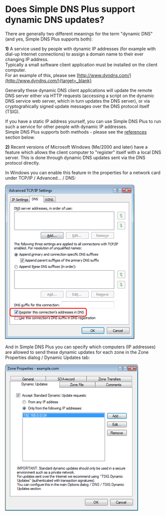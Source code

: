 ﻿---
category: 4
frontpage: false
comments: true
refs: 126,40,127,125,80,173
created-utc: 2019-01-01
modified-utc: 2019-01-01
---
# Does Simple DNS Plus support dynamic DNS updates?

There are generally two different meanings for the term "dynamic DNS" (and yes, Simple DNS Plus supports both):

**1)** A service used by people with dynamic IP addresses (for example with dial-up Internet connections) to assign a domain name to their ever changing IP address.  
Typically a small software client application must be installed on the client computer.  
For an example of this, please see [http://www.dyndns.com/](http://www.dyndns.com/){target=_blank}

Generally these dynamic DNS client applications will update the remote DNS server either via HTTP requests (accessing a script on the dynamic DNS service web server, which in turn updates the DNS server), or via cryptograhically signed update messages over the DNS protocol itself (TSIG).

If you have a static IP address yourself, you can use Simple DNS Plus to run such a service for other people with dynamic IP addresses.  
Simple DNS Plus supports both methods - please see the [references](#kbref) section below.

**2)** Recent versions of Microsoft Windows (Me/2000 and later) have a feature which allows the client computer to "register" itself with a local DNS server. This is done through dynamic DNS updates sent via the DNS protocol directly.

In Windows you can enable this feature in the properties for a network card under TCP/IP / Advanced... / DNS:

![](img/35/1.png)

And in Simple DNS Plus you can specify which computers (IP addresses) are allowed to send these dynamic updates for each zone in the Zone Properties dialog / Dynamic Updates tab:

![](img/35/2.png)

